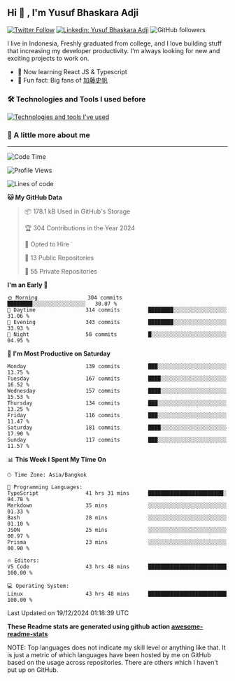 ## Hi 👋 , I'm Yusuf Bhaskara Adji

[![Twitter Follow](https://img.shields.io/twitter/follow/frelein_asli?label=Follow)](https://twitter.com/intent/follow?screen_name=frelein_asli)
[![Linkedin: Yusuf Bhaskara Adji](https://img.shields.io/badge/-yusufadji-blue?style=flat-square&logo=Linkedin&logoColor=white&link=https://www.linkedin.com/in/yusuf-bhaskara-adji/)](https://www.linkedin.com/in/yusuf-bhaskara-adji/)
![GitHub followers](https://img.shields.io/github/followers/yusufadji?label=Follow&style=social)

I live in Indonesia, Freshly graduated from college, and I love building stuff that increasing my developer productivity. I'm always looking for new and exciting projects to work on.

- 🌱 Now learning React JS & Typescript
- 🐻 Fun fact: Big fans of [加藤史帆](https://www.instagram.com/katoshi.official/)

### 🛠️ Technologies and Tools I used before

[![Technologies and tools I've used](https://skillicons.dev/icons?i=html,css,js,ts,php,python,kotlin,tailwind,bootstrap,next,express,sequelize,mysql,prisma,firebase,vercel,vscode,androidstudio,bash,git,postman,figma,docker,linux&perline=12)](#)

### 🐣 A little more about me

---

<!--START_SECTION:waka-->
![Code Time](http://img.shields.io/badge/Code%20Time-1%2C194%20hrs%2043%20mins-blue)

![Profile Views](http://img.shields.io/badge/Profile%20Views-0-blue)

![Lines of code](https://img.shields.io/badge/From%20Hello%20World%20I%27ve%20Written-700.2%20thousand%20lines%20of%20code-blue)

**🐱 My GitHub Data** 

> 📦 178.1 kB Used in GitHub's Storage 
 > 
> 🏆 304 Contributions in the Year 2024
 > 
> 💼 Opted to Hire
 > 
> 📜 13 Public Repositories 
 > 
> 🔑 55 Private Repositories 
 > 
**I'm an Early 🐤** 

```text
🌞 Morning                304 commits         ████████░░░░░░░░░░░░░░░░░   30.07 % 
🌆 Daytime                314 commits         ████████░░░░░░░░░░░░░░░░░   31.06 % 
🌃 Evening                343 commits         ████████░░░░░░░░░░░░░░░░░   33.93 % 
🌙 Night                  50 commits          █░░░░░░░░░░░░░░░░░░░░░░░░   04.95 % 
```
📅 **I'm Most Productive on Saturday** 

```text
Monday                   139 commits         ███░░░░░░░░░░░░░░░░░░░░░░   13.75 % 
Tuesday                  167 commits         ████░░░░░░░░░░░░░░░░░░░░░   16.52 % 
Wednesday                157 commits         ████░░░░░░░░░░░░░░░░░░░░░   15.53 % 
Thursday                 134 commits         ███░░░░░░░░░░░░░░░░░░░░░░   13.25 % 
Friday                   116 commits         ███░░░░░░░░░░░░░░░░░░░░░░   11.47 % 
Saturday                 181 commits         ████░░░░░░░░░░░░░░░░░░░░░   17.90 % 
Sunday                   117 commits         ███░░░░░░░░░░░░░░░░░░░░░░   11.57 % 
```


📊 **This Week I Spent My Time On** 

```text
🕑︎ Time Zone: Asia/Bangkok

💬 Programming Languages: 
TypeScript               41 hrs 31 mins      ████████████████████████░   94.78 % 
Markdown                 35 mins             ░░░░░░░░░░░░░░░░░░░░░░░░░   01.33 % 
Bash                     28 mins             ░░░░░░░░░░░░░░░░░░░░░░░░░   01.10 % 
JSON                     25 mins             ░░░░░░░░░░░░░░░░░░░░░░░░░   00.97 % 
Prisma                   23 mins             ░░░░░░░░░░░░░░░░░░░░░░░░░   00.90 % 

🔥 Editors: 
VS Code                  43 hrs 48 mins      █████████████████████████   100.00 % 

💻 Operating System: 
Linux                    43 hrs 48 mins      █████████████████████████   100.00 % 
```


 Last Updated on 19/12/2024 01:18:39 UTC
<!--END_SECTION:waka-->

**These Readme stats are generated using github action [awesome-readme-stats](https://github.com/anmol098/waka-readme-stats)**

NOTE: Top languages does not indicate my skill level or anything like that. It is just a metric of which languages have been hosted by me on GitHub based on the usage across repositories. There are others which I haven't put up on GitHub.
